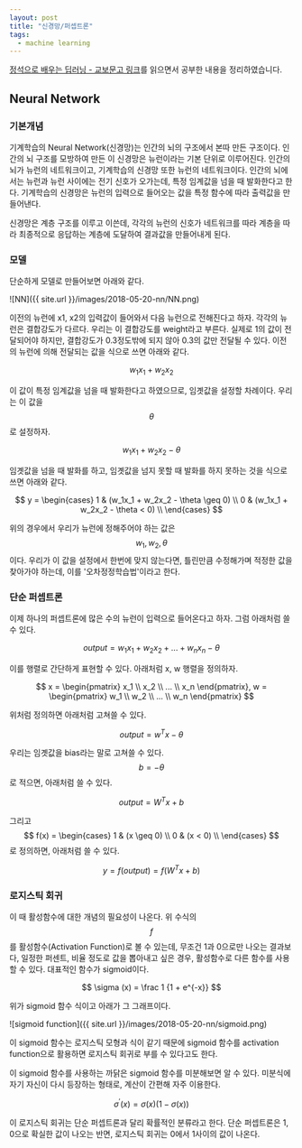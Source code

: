 ```yaml
---
layout: post
title: "신경망/퍼셉트론"
tags:
  - machine learning
---
```


[정석으로 배우는 딥러닝 - 교보문고 링크](https://www.kyobobook.co.kr/product/detailViewKor.laf?mallGb=KOR&ejkGb=KOR&barcode=9791158390822&orderClick=4bb)를 읽으면서 공부한 내용을 정리하였습니다.

## Neural Network

### 기본개념

 기계학습의 Neural Network(신경망)는 인간의 뇌의 구조에서 본따 만든 구조이다. 인간의 뇌 구조를 모방하여 만든 이 신경망은 뉴런이라는 기본 단위로 이루어진다. 인간의 뇌가 뉴런의 네트워크이고, 기계학습의 신경망 또한 뉴런의 네트워크이다. 인간의 뇌에서는 뉴런과 뉴런 사이에는 전기 신호가 오가는데, 특정 임계값을 넘을 때 발화한다고 한다. 기계학습의 신경망은 뉴런의 입력으로 들어오는 값을 특정 함수에 따라 출력값을 만들어낸다.

 신경망은 계층 구조를 이루고 이쓴데, 각각의 뉴런의 신호가 네트워크를 따라 계층을 따라 최종적으로 응답하는 계층에 도달하여 결과값을 만들어내게 된다.

### 모델

 단순하게 모델로 만들어보면 아래와 같다.

 ![NN]({{ site.url }}/images/2018-05-20-nn/NN.png)

 이전의 뉴런에 x1, x2의 입력값이 들어와서 다음 뉴런으로 전해진다고 하자. 각각의 뉴런은 결합강도가 다르다. 우리는 이 결합강도를 weight라고 부른다. 실제로 1의 값이 전달되어야 하지만, 결합강도가 0.3정도밖에 되지 않아 0.3의 값만 전달될 수 있다. 이전의 뉴런에 의해 전달되는 값을 식으로 쓰면 아래와 같다.

 $$ w_1x_1 + w_2x_2 $$

 이 값이 특정 임계값을 넘을 때 발화한다고 하였으므로, 임곗값을 설정할 차례이다. 우리는 이 값을 $$\theta$$로 설정하자.

 $$ w_1x_1 + w_2x_2 - \theta $$

 임곗값을 넘을 때 발화를 하고, 임곗값을 넘지 못할 때 발화를 하지 못하는 것을 식으로 쓰면 아래와 같다.

 $$ y = \begin{cases}
      1 & (w_1x_1 + w_2x_2 - \theta \geq 0) \\
      0 & (w_1x_1 + w_2x_2 - \theta < 0) \\
    \end{cases} $$

 위의 경우에서 우리가 뉴런에 정해주어야 하는 값은 $$w_1, w_2, \theta$$이다. 우리가 이 값을 설정에서 한번에 맞지 않는다면, 틀린만큼 수정해가며 적정한 값을 찾아가야 하는데, 이를 '오차정정학습법'이라고 한다.

### 단순 퍼셉트론

 이제 하나의 퍼셉트론에 많은 수의 뉴런이 입력으로 들어온다고 하자. 그럼 아래처럼 쓸 수 있다.

 $$ output = w_1x_1 + w_2x_2 + ... + w_nx_n - \theta $$

 이를 행렬로 간단하게 표현할 수 있다. 아래처럼 x, w 행렬을 정의하자.

 $$ x = \begin{pmatrix} x_1 \\ x_2 \\ ... \\ x_n \end{pmatrix}, w = \begin{pmatrix} w_1 \\ w_2 \\ ... \\ w_n \end{pmatrix} $$

 위처럼 정의하면 아래처럼 고쳐쓸 수 있다.

 $$ output = w^Tx - \theta $$

 우리는 임곗값을 bias라는 말로 고쳐쓸 수 있다. $$ b = - \theta $$로 적으면, 아래처럼 쓸 수 있다.

 $$ output = W^Tx + b $$

 그리고 $$ f(x) = \begin{cases}
      1 & (x \geq 0) \\
      0 & (x < 0) \\
    \end{cases} $$로 정의하면, 아래처럼 쓸 수 있다.

 $$ y = f(output) = f(W^Tx + b) $$

### 로지스틱 회귀

 이 때 활성함수에 대한 개념의 필요성이 나온다. 위 수식의 $$f$$를 활성함수(Activation Function)로 볼 수 있는데, 무조건 1과 0으로만 나오는 결과보다, 일정한 퍼센트, 비율 정도로 값을 뽑아내고 싶은 경우, 활성함수로 다른 함수를 사용할 수 있다. 대표적인 함수가 sigmoid이다.

 $$ \sigma (x) = \frac 1 {1 + e^{-x}} $$

 위가 sigmoid 함수 식이고 아래가 그 그래프이다.

 ![sigmoid function]({{ site.url }}/images/2018-05-20-nn/sigmoid.png)

 이 sigmoid 함수는 로지스틱 모형과 식이 같기 때문에 sigmoid 함수를 activation function으로 활용하면 로지스틱 회귀로 부를 수 있다고도 한다.

 이 sigmoid 함수를 사용하는 까닭은 sigmoid 함수를 미분해보면 알 수 있다. 미분식에 자기 자신이 다시 등장하는 형태로, 계산이 간편해 자주 이용한다.

 $$ \sigma^\prime (x) = \sigma (x) (1 - \sigma (x)) $$

 이 로지스틱 회귀는 단순 퍼셉트론과 달리 확률적인 분류라고 한다. 단순 퍼셉트론은 1, 0으로 확실한 값이 나오는 반면, 로지스틱 회귀는 0에서 1사이의 값이 나온다.
